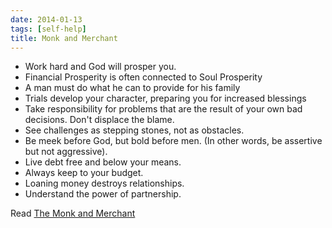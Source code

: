 ```yaml
---
date: 2014-01-13
tags: [self-help]
title: Monk and Merchant
---
```


* Work hard and God will prosper you. 
* Financial Prosperity is often connected to Soul Prosperity
* A man must do what he can to provide for his family
* Trials develop your character, preparing you for increased blessings
* Take responsibility for problems that are the result of your own bad decisions. Don't displace the blame.
* See challenges as stepping stones, not as obstacles.
* Be meek before God, but bold before men. (In other words, be assertive but not aggressive).
* Live debt free and below your means.
* Always keep to your budget.
* Loaning money destroys relationships.
* Understand the power of partnership.

Read <a href="https://www.goodreads.com/book/show/207304.The_Legend_of_the_Monk_and_the_Merchant">The Monk and Merchant</a>
